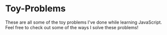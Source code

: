 # Toy-Problems
These are all some of the toy problems I've done while learning JavaScript. Feel free to check out some of the ways I solve these problems!
